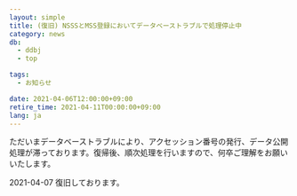 ```yaml
---
layout: simple
title: (復旧) NSSSとMSS登録においてデータベーストラブルで処理停止中
category: news
db:
  - ddbj
  - top

tags:
  - お知らせ

date: 2021-04-06T12:00:00+09:00
retire_time: 2021-04-11T00:00:00+09:00
lang: ja
---
```


ただいまデータベーストラブルにより、アクセッション番号の発行、データ公開処理が滞っております。復帰後、順次処理を行いますので、何卒ご理解をお願いいたします。

2021-04-07 復旧しております。
